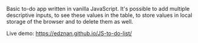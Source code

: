 Basic to-do app written in vanilla JavaScript. It's possible to add multiple descriptive inputs, to see these values in the table, to store values in local storage of the browser and to delete them as well.

Live demo: https://edznan.github.io/JS-to-do-list/
